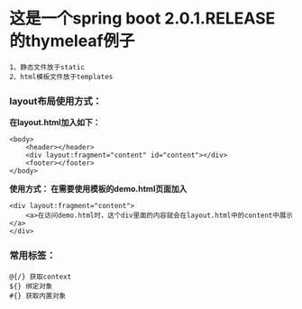 这是一个spring boot 2.0.1.RELEASE 的thymeleaf例子
============================================
    1、静态文件放于static
    2、html模板文件放于templates

### layout布局使用方式：
**在layout.html加入如下：**
```
<body>
	<header></header>
	<div layout:fragment="content" id="content"></div>
	<footer></footer>
</body>
```
**使用方式： 在需要使用模板的demo.html页面加入**
```
<div layout:fragment="content">
	<a>在访问demo.html时，这个div里面的内容就会在layout.html中的content中展示</a>
</div>
```
### 常用标签：
    @{/} 获取context
    ${} 绑定对象
    #{} 获取内置对象

